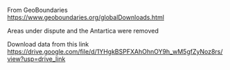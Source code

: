 From GeoBoundaries
https://www.geoboundaries.org/globalDownloads.html

Areas under dispute and the Antartica were removed

Download data from this link
https://drive.google.com/file/d/1YHgkBSPFXAhOhnOY9h_wM5gfZyNoz8rs/view?usp=drive_link